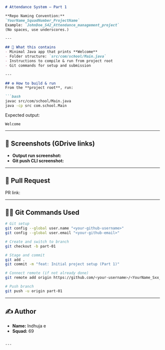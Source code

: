 

````markdown
# Attendance System – Part 1

**Repo Naming Convention:**  
`YourName_SquadNumber_ProjectName`  
Example: `JohnDoe_S42_Attendance_management_project`  
(No spaces, use underscores.)

---

## 📌 What this contains
- Minimal Java app that prints **Welcome**
- Folder structure: `src/com/school/Main.java`
- Instructions to compile & run from project root
- Git commands for setup and submission

---

## ⚙️ How to build & run
From the **project root**, run:

```bash
javac src/com/school/Main.java
java -cp src com.school.Main
````

Expected output:

```
Welcome
```

---

## 📸 Screenshots (GDrive links)

* **Output run screenshot:** <GDrive link here>
* **Git push CLI screenshot:** <GDrive link here>

---

## 🔗 Pull Request

PR link: <paste your PR URL here>

---

## 👨‍💻 Git Commands Used

```bash
# Git setup
git config --global user.name "<your-github-username>"
git config --global user.email "<your-github-email>"

# Create and switch to branch
git checkout -b part-01

# Stage and commit
git add .
git commit -m "feat: Initial project setup (Part 1)"

# Connect remote (if not already done)
git remote add origin https://github.com/<your-username>/<YourName_Sxx_Attendance_management_project>.git

# Push branch
git push -u origin part-01
```

---

## ✍️ Author

* **Name:** Indhuja e
* **Squad:** 69

```

---

